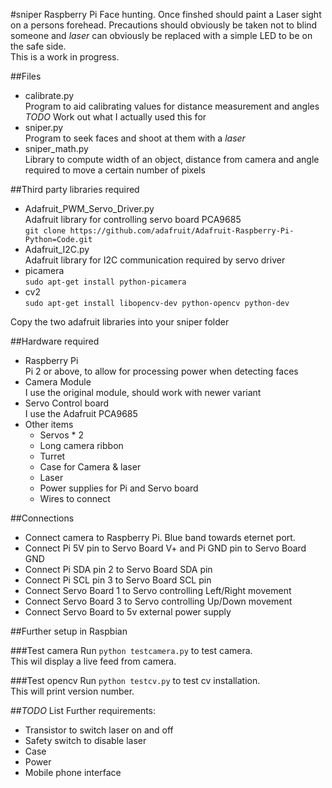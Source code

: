 #sniper
Raspberry Pi Face hunting.  Once finshed should paint a Laser sight on a persons forehead.  Precautions should obviously be taken not to blind someone and *laser* can obviously be replaced with a simple LED to be on the safe side.  
This is a work in progress.

##Files
* calibrate.py  
Program to aid calibrating values for distance measurement and angles *TODO* Work out what I actually used this for
* sniper.py  
Program to seek faces and shoot at them with a *laser*
* sniper_math.py  
Library to compute width of an object, distance from camera and angle required to move a certain number of pixels

##Third party libraries required
* Adafruit_PWM_Servo_Driver.py  
Adafruit library for controlling servo board PCA9685  
`git clone https://github.com/adafruit/Adafruit-Raspberry-Pi-Python=Code.git`
* Adafruit_I2C.py  
Adafruit library for I2C communication required by servo driver
* picamera  
`sudo apt-get install python-picamera`
* cv2  
`sudo apt-get install libopencv-dev python-opencv python-dev`

Copy the two adafruit libraries into your sniper folder

##Hardware required
* Raspberry Pi  
Pi 2 or above, to allow for processing power when detecting faces
* Camera Module  
I use the original module, should work with newer variant
* Servo Control board  
I use the Adafruit PCA9685
* Other items
	* Servos * 2
	* Long camera ribbon
	* Turret
	* Case for Camera & laser
	* Laser
	* Power supplies for Pi and Servo board
	* Wires to connect

##Connections
* Connect camera to Raspberry Pi. Blue band towards eternet port.
* Connect Pi 5V pin to Servo Board V+ and Pi GND pin to Servo Board GND
* Connect Pi SDA pin 2 to Servo Board SDA pin
* Connect Pi SCL pin 3 to Servo Board SCL pin
* Connect Servo Board 1 to Servo controlling Left/Right movement
* Connect Servo Board 3 to Servo controlling Up/Down movement
* Connect Servo Board to 5v external power supply

##Further setup in Raspbian

###Test camera
Run `python testcamera.py` to test camera.  
This wil display a live feed from camera.

###Test opencv
Run `python testcv.py` to test cv installation.  
This will print version number.

##*TODO* List
Further requirements:

* Transistor to switch laser on and off
* Safety switch to disable laser
* Case
* Power
* Mobile phone interface
